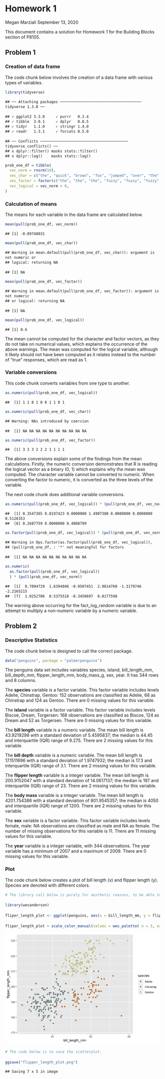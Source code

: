 Homework 1
================
Megan Marziali
September 13, 2020

This document contains a solution for Homework 1 for the Building Blocks
section of P8105.

## Problem 1

### Creation of data frame

The code chunk below involves the creation of a data frame with various
types of variables.

``` r
library(tidyverse)
```

    ## ── Attaching packages ───────────────────────────────────── tidyverse 1.3.0 ──

    ## ✓ ggplot2 3.3.0     ✓ purrr   0.3.4
    ## ✓ tibble  3.0.1     ✓ dplyr   0.8.5
    ## ✓ tidyr   1.1.0     ✓ stringr 1.4.0
    ## ✓ readr   1.3.1     ✓ forcats 0.5.0

    ## ── Conflicts ──────────────────────────────────────── tidyverse_conflicts() ──
    ## x dplyr::filter() masks stats::filter()
    ## x dplyr::lag()    masks stats::lag()

``` r
prob_one_df = tibble(
  vec_norm = rnorm(10),
  vec_char = c("the", "quick", "brown", "fox", "jumped", "over", "the", "lazy", "dog", "today"),
  vec_factor = factor(c("the", "the", "the", "fuzzy", "fuzzy", "fuzzy", "cat", "cat", "cat", "cat")),
  vec_logical = vec_norm > 0,
)
```

### Calculation of means

The means for each variable in the data frame are calculated below.

``` r
mean(pull(prob_one_df, vec_norm))
```

    ## [1] -0.09748031

``` r
mean(pull(prob_one_df, vec_char))
```

    ## Warning in mean.default(pull(prob_one_df, vec_char)): argument is not numeric or
    ## logical: returning NA

    ## [1] NA

``` r
mean(pull(prob_one_df, vec_factor))
```

    ## Warning in mean.default(pull(prob_one_df, vec_factor)): argument is not numeric
    ## or logical: returning NA

    ## [1] NA

``` r
mean(pull(prob_one_df, vec_logical))
```

    ## [1] 0.6

The mean cannot be computed for the character and factor vectors, as
they do not take on numerical values, which explains the occurrence of
the above warnings. The mean was computed for the logical variable,
although it likely should not have been computed as it relates instead
to the number of “true” responses, which are read as 1.

### Variable conversions

This code chunk converts variables from one type to another.

``` r
as.numeric(pull(prob_one_df, vec_logical))
```

    ##  [1] 1 1 0 1 0 0 1 1 0 1

``` r
as.numeric(pull(prob_one_df, vec_char))
```

    ## Warning: NAs introduced by coercion

    ##  [1] NA NA NA NA NA NA NA NA NA NA

``` r
as.numeric(pull(prob_one_df, vec_factor))
```

    ##  [1] 3 3 3 2 2 2 1 1 1 1

The above conversions explain some of the findings from the mean
calculations. Firstly, the numeric conversion demonstrates that R is
reading the logical vector as a binary (0, 1) which explains why the
mean was computed. The character variable cannot be converted to
numeric. When converting the factor to numeric, it is converted as the
three levels of the variable.

The next code chunk does additional variable conversions.

``` r
as.numeric(pull(prob_one_df, vec_logical)) * (pull(prob_one_df, vec_norm))
```

    ##  [1] 0.3547365 0.8197423 0.0000000 1.4907380 0.0000000 0.0000000 0.5126353
    ##  [8] 0.2687759 0.0000000 0.4088799

``` r
as.factor(pull(prob_one_df, vec_logical)) * (pull(prob_one_df, vec_norm))
```

    ## Warning in Ops.factor(as.factor(pull(prob_one_df, vec_logical)),
    ## (pull(prob_one_df, : '*' not meaningful for factors

    ##  [1] NA NA NA NA NA NA NA NA NA NA

``` r
as.numeric(
  as.factor(pull(prob_one_df, vec_logical))
  ) * (pull(prob_one_df, vec_norm))
```

    ##  [1]  0.7094729  1.6394846 -0.9507451  2.9814760 -1.3179746 -2.2165215
    ##  [7]  1.0252706  0.5375518 -0.3450697  0.8177598

The warning above occurring for the fact\_log\_random variable is due to
an attempt to multiply a non-numeric variable by a numeric variable.

## Problem 2

### Descriptive Statistics

The code chunk below is designed to call the correct package.

``` r
data("penguins", package = "palmerpenguins")
```

The penguins data set includes variables species, island,
bill\_length\_mm, bill\_depth\_mm, flipper\_length\_mm, body\_mass\_g,
sex, year. It has 344 rows and 8 columns.

The **species** variable is a factor variable. This factor variable
includes levels Adelie, Chinstrap, Gentoo: 152 observations are
classified as Adelie, 68 as Chinstrap and 124 as Gentoo. There are 0
missing values for this variable.

The **island** variable is a factor variable. This factor variable
includes levels Biscoe, Dream, Torgersen: 168 observations are
classified as Biscoe, 124 as Dream and 52 as Torgersen. There are 0
missing values for this variable.

The **bill length** variable is a numeric variable. The mean bill length
is 43.9219298 with a standard deviation of 5.4595837; the median is
44.45 and interquartile (IQR) range of 9.275. There are 2 missing values
for this variable.

The **bill depth** variable is a numeric variable. The mean bill length
is 17.1511696 with a standard deviation of 1.9747932; the median is 17.3
and interquartile (IQR) range of 3.1. There are 2 missing values for
this variable.

The **flipper length** variable is a integer variable. The mean bill
length is 200.9152047 with a standard deviation of 14.0617137; the
median is 197 and interquartile (IQR) range of 23. There are 2 missing
values for this variable.

The **body mass** variable is a integer variable. The mean bill length
is 4201.754386 with a standard deviation of 801.9545357; the median is
4050 and interquartile (IQR) range of 1200. There are 2 missing values
for this variable.

The **sex** variable is a factor variable. This factor variable includes
levels female, male: NA observations are classified as male and NA as
female. The number of missing observations for this variable is 11.
There are 11 missing values for this variable.

The **year** variable is a integer variable, with 344 observations. The
year variable has a minimum of 2007 and a maximum of 2009. There are 0
missing values for this variable.

### Plot

The code chunk below creates a plot of bill length (x) and flipper
length (y). Species are denoted with different colors.

``` r
# The library call below is purely for aesthetic reasons, to be able to alter the colors in the plot.

library(wesanderson)

fliper_length_plot <- ggplot(penguins, aes(x = bill_length_mm, y = flipper_length_mm, color = species)) + geom_point()

fliper_length_plot + scale_color_manual(values = wes_palette( n = 3, name = "Moonrise2"))
```

![](p8105_hw1_mem2371_files/figure-gfm/unnamed-chunk-6-1.png)<!-- -->

``` r
# The code below is to save the scatterplot.

ggsave("flipper_length_plot.png")
```

    ## Saving 7 x 5 in image
